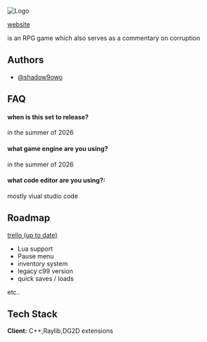 ![Logo](http://doomgames.cc/assets/misc/logo.png)

<a href="http://doomgames.cc">website</a>

is an RPG game which also serves as a commentary on corruption 
## Authors

- [@shadow9owo](https://github.com/shadow9owo)


## FAQ

#### when is this set to release?

in the summer of 2026

#### what game engine are you using?

in the summer of 2026

#### what code editor are you using?:

mostly viual studio code

## Roadmap

<a href="https://trello.com/b/G2mLhlF3/xthunt">trello (up to date)</a>

- Lua support
- Pause menu
- inventory system
- legacy c99 version
- quick saves / loads

etc..


## Tech Stack

**Client:** C++,Raylib,DG2D extensions

